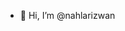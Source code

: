 - 👋 Hi, I’m @nahlarizwan

<!---
nahlarizwan/nahlarizwan is a ✨ special ✨ repository because its `README.md` (this file) appears on your GitHub profile.
You can click the Preview link to take a look at your changes.
--->
